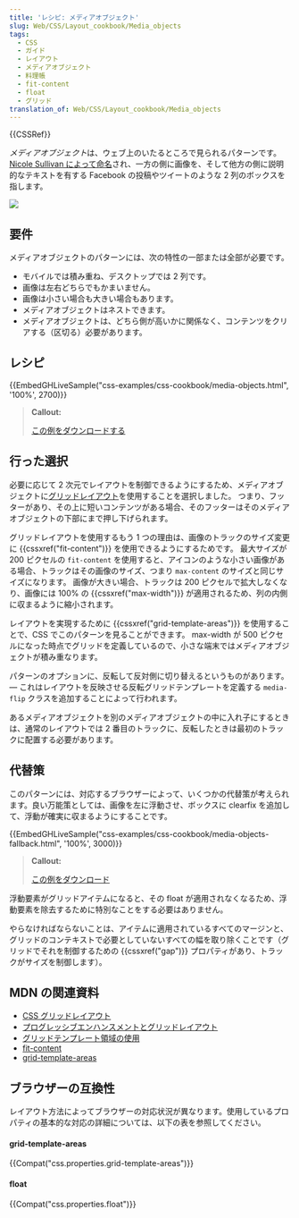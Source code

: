 ```yaml
---
title: 'レシピ: メディアオブジェクト'
slug: Web/CSS/Layout_cookbook/Media_objects
tags:
  - CSS
  - ガイド
  - レイアウト
  - メディアオブジェクト
  - 料理帳
  - fit-content
  - float
  - グリッド
translation_of: Web/CSS/Layout_cookbook/Media_objects
---
```

{{CSSRef}}

*メディアオブジェクト*は、ウェブ上のいたるところで見られるパターンです。 [Nicole Sullivan によって命名](http://www.stubbornella.org/content/2010/06/25/the-media-object-saves-hundreds-of-lines-of-code/)され、一方の側に画像を、そして他方の側に説明的なテキストを有する Facebook の投稿やツイートのような 2 列のボックスを指します。

![](media-object.png)

## 要件

メディアオブジェクトのパターンには、次の特性の一部または全部が必要です。

- モバイルでは積み重ね、デスクトップでは 2 列です。
- 画像は左右どちらでもかまいません。
- 画像は小さい場合も大きい場合もあります。
- メディアオブジェクトはネストできます。
- メディアオブジェクトは、どちら側が高いかに関係なく、コンテンツをクリアする（区切る）必要があります。

## レシピ

{{EmbedGHLiveSample("css-examples/css-cookbook/media-objects.html", '100%', 2700)}}

> **Callout:**
>
> [この例をダウンロードする](https://github.com/mdn/css-examples/blob/master/css-cookbook/media-objects--download.html)

## 行った選択

必要に応じて 2 次元でレイアウトを制御できるようにするため、メディアオブジェクトに[グリッドレイアウト](/ja/docs/Web/CSS/CSS_Grid_Layout)を使用することを選択しました。 つまり、フッターがあり、その上に短いコンテンツがある場合、そのフッターはそのメディアオブジェクトの下部にまで押し下げられます。

グリッドレイアウトを使用するもう 1 つの理由は、画像のトラックのサイズ変更に {{cssxref("fit-content")}} を使用できるようにするためです。 最大サイズが 200 ピクセルの `fit-content` を使用すると、アイコンのような小さい画像がある場合、トラックはその画像のサイズ、つまり `max-content` のサイズと同じサイズになります。 画像が大きい場合、トラックは 200 ピクセルで拡大しなくなり、画像には 100% の {{cssxref("max-width")}} が適用されるため、列の内側に収まるように縮小されます。

レイアウトを実現するために {{cssxref("grid-template-areas")}} を使用することで、CSS でこのパターンを見ることができます。 max-width が 500 ピクセルになった時点でグリッドを定義しているので、小さな端末ではメディアオブジェクトが積み重なります。

パターンのオプションに、反転して反対側に切り替えるというものがあります。 — これはレイアウトを反映させる反転グリッドテンプレートを定義する `media-flip` クラスを追加することによって行われます。

あるメディアオブジェクトを別のメディアオブジェクトの中に入れ子にするときは、通常のレイアウトでは 2 番目のトラックに、反転したときは最初のトラックに配置する必要があります。

## 代替策

このパターンには、対応するブラウザーによって、いくつかの代替策が考えられます。良い万能策としては、画像を左に浮動させ、ボックスに clearfix を追加して、浮動が確実に収まるようにすることです。

{{EmbedGHLiveSample("css-examples/css-cookbook/media-objects-fallback.html", '100%', 3000)}}

> **Callout:**
>
> [この例をダウンロード](https://github.com/mdn/css-examples/blob/master/css-cookbook/media-objects-fallback--download.html)

浮動要素がグリッドアイテムになると、その float が適用されなくなるため、浮動要素を除去するために特別なことをする必要はありません。

やらなければならないことは、アイテムに適用されているすべてのマージンと、グリッドのコンテキストで必要としていないすべての幅を取り除くことです（グリッドでそれを制御するための {{cssxref("gap")}} プロパティがあり、トラックがサイズを制御します）。

## MDN の関連資料

- [CSS グリッドレイアウト](/ja/docs/Web/CSS/CSS_Grid_Layout)
- [プログレッシブエンハンスメントとグリッドレイアウト](/ja/docs/Web/CSS/CSS_Grid_Layout/CSS_Grid_and_Progressive_Enhancement)
- [グリッドテンプレート領域の使用](/ja/docs/Web/CSS/CSS_Grid_Layout/Grid_Template_Areas)
- [fit-content](/ja/docs/Web/CSS/fit-content)
- [grid-template-areas](/ja/docs/Web/CSS/CSS_Grid_Layout/Grid_Template_Areas)

## ブラウザーの互換性

レイアウト方法によってブラウザーの対応状況が異なります。使用しているプロパティの基本的な対応の詳細については、以下の表を参照してください。

#### grid-template-areas

{{Compat("css.properties.grid-template-areas")}}

#### float

{{Compat("css.properties.float")}}
